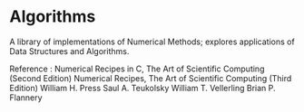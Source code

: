 # Algorithms
A library of implementations of Numerical Methods; explores applications of Data Structures and Algorithms.

Reference : Numerical Recipes in C, The Art of Scientific Computing (Second Edition)
            Numerical Recipes, The Art of Scientific Computing (Third Edition)
            William H. Press
            Saul A. Teukolsky
            William T. Vellerling
            Brian P. Flannery
